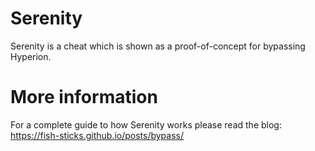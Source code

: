 # Serenity
Serenity is a cheat which is shown as a proof-of-concept for bypassing Hyperion.

# More information
For a complete guide to how Serenity works please read the blog: https://fish-sticks.github.io/posts/bypass/
